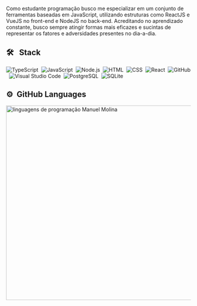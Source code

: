 
Como estudante programação busco me especializar em um conjunto de ferramentas baseadas em JavaScript, utilizando estruturas como ReactJS e VueJS no front-end e NodeJS no back-end. Acreditando no aprendizado constante, busco sempre atingir formas mais eficazes e sucintas de representar os fatores e adversidades presentes no dia-a-dia.

## 🛠 &nbsp; Stack
![TypeScript](https://img.shields.io/badge/-Typescript-05122A?style=flat&logo=typescript)&nbsp;
![JavaScript](https://img.shields.io/badge/-JavaScript-05122A?style=flat&logo=javascript)&nbsp;
![Node.js](https://img.shields.io/badge/-Node.js-05122A?style=flat&logo=node.js)&nbsp;
![HTML](https://img.shields.io/badge/-HTML-05122A?style=flat&logo=HTML5)&nbsp;
![CSS](https://img.shields.io/badge/-CSS-05122A?style=flat&logo=CSS3&logoColor=1572B6)&nbsp;
![React](https://img.shields.io/badge/-React-05122A?style=flat&logo=react)&nbsp;
![GitHub](https://img.shields.io/badge/-GitHub-05122A?style=flat&logo=github)&nbsp;
![Visual Studio Code](https://img.shields.io/badge/-Visual%20Studio%20Code-05122A?style=flat&logo=visual-studio-code&logoColor=007ACC)&nbsp;
![PostgreSQL](https://img.shields.io/badge/-PostgreSQL-05122A?style=flat&logo=postgresql)&nbsp;
![SQLite](https://img.shields.io/badge/-SQLite-05122A?style=flat&logo=sqlite)&nbsp;

## ⚙️ &nbsp;GitHub Languages

<p align="left">
  
<img width="530em" src="https://github-readme-stats.vercel.app/api/top-langs/?username=ManuelMolina02&layout=compact&theme=vision-friendly-dark" alt="linguagens de programação Manuel Molina"/>
</p>
